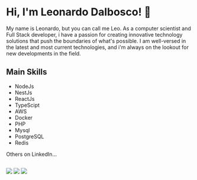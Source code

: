 # Hi, I'm Leonardo Dalbosco! 👋

My name is Leonardo, but you can call me Leo. As a computer scientist and Full Stack developer, i have a passion for creating innovative technology solutions that push the boundaries of what's possible. I am well-versed in the latest and most current technologies, and i'm always on the lookout for new developments in the field.

## Main Skills

- NodeJs
- NestJs
- ReactJs
- TypeScipt
- AWS
- Docker
- PHP
- Mysql
- PostgreSQL
- Redis

Others on LinkedIn...


  
  ##
 
<div> 
  <a href="https://www.instagram.com/leonardo.db" target="_blank"><img src="https://img.shields.io/badge/-Instagram-%23E4405F?style=for-the-badge&logo=instagram&logoColor=white" target="_blank"></a>
    <a href = "mailto:leodalbosco@hotmail.com"><img src="https://img.shields.io/badge/-Mail-%23333?style=for-the-badge&logo=gmail&logoColor=white" target="_blank"></a>
  <a href="https://www.linkedin.com/in/leonardo-dalbosco" target="_blank"><img src="https://img.shields.io/badge/-LinkedIn-%230077B5?style=for-the-badge&logo=linkedin&logoColor=white" target="_blank"></a> 
</div>
